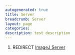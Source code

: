 ```yaml
---
autogenerated: true
title: Server
breadcrumb: Server
layout: page
categories: 
description: test description
---
```


1.  REDIRECT [ImageJ Server](ImageJ_Server)
